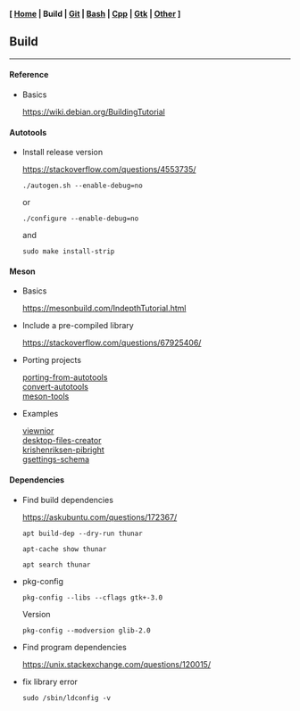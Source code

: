 <link href="style.css" rel="stylesheet"></link>

**[ [Home](00-Home.html) | Build | [Git](10-Git.html) | [Bash](15-Bash.html) | [Cpp](25-Cpp.html) | [Gtk](30-Gtk.html) | [Other](99-Other.html) ]**

## Build

---

#### Reference

* Basics
    
    https://wiki.debian.org/BuildingTutorial  


#### Autotools
    
* Install release version
    
    https://stackoverflow.com/questions/4553735/  
    
    `./autogen.sh --enable-debug=no`
    
    or
    
    `./configure --enable-debug=no`
    
    and
    
    `sudo make install-strip`


#### Meson

* Basics
    
    https://mesonbuild.com/IndepthTutorial.html  

* Include a pre-compiled library
    
    https://stackoverflow.com/questions/67925406/  

* Porting projects
    
    [porting-from-autotools](https://mesonbuild.com/Porting-from-autotools.html)  
    [convert-autotools](https://nibblestew.blogspot.com/2016/09/how-to-convert-autotools-project-to.html)  
    [meson-tools](https://github.com/mesonbuild/meson/tree/master/tools)  

* Examples
    
    [viewnior](https://github.com/hellosiyan/Viewnior)  
    [desktop-files-creator](https://github.com/alexkdeveloper/desktop-files-creator)  
    [krishenriksen-pibright](https://github.com/krishenriksen/pibright/blob/master/meson.build)  
    [gsettings-schema](https://discourse.gnome.org/t/installing-gsettings-schema-with-meson/13373)  


#### Dependencies

* Find build dependencies

    https://askubuntu.com/questions/172367/  
    
    ```
    apt build-dep --dry-run thunar
    
    apt-cache show thunar

    apt search thunar
    ```
    
* pkg-config

    `pkg-config --libs --cflags gtk+-3.0`
    
    Version
    
    `pkg-config --modversion glib-2.0`

* Find program dependencies
    
    https://unix.stackexchange.com/questions/120015/  

* fix library error

    `sudo /sbin/ldconfig -v`


